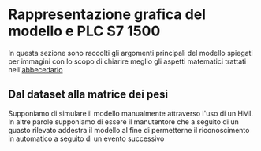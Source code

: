 # Rappresentazione grafica del modello e PLC S7 1500
In questa sezione sono raccolti gli argomenti principali del modello spiegati per immagini con lo scopo di chiarire meglio gli aspetti matematici trattati nell'[abbecedario](/index.md)
## Dal dataset alla matrice dei pesi
Supponiamo di simulare il modello manualmente attraverso l'uso di un HMI. In altre parole supponiamo di essere il manutentore che a seguito di un guasto rilevato addestra il modello al fine di permetterne il riconoscimento in automatico a seguito di un evento successivo
